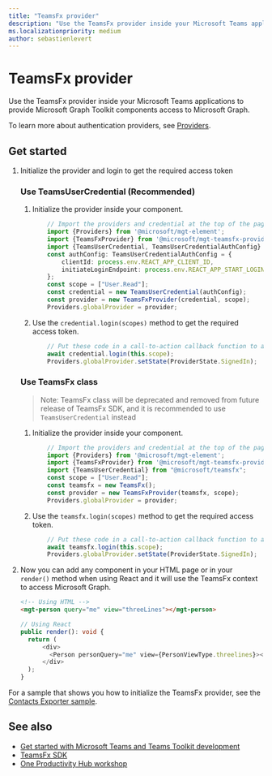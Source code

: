 ```yaml
---
title: "TeamsFx provider"
description: "Use the TeamsFx provider inside your Microsoft Teams applications to provide Microsoft Graph Toolkit components access to Microsoft Graph."
ms.localizationpriority: medium
author: sebastienlevert
---
```


# TeamsFx provider

Use the TeamsFx provider inside your Microsoft Teams applications to provide Microsoft Graph Toolkit components access to Microsoft Graph.

To learn more about authentication providers, see [Providers](./providers.md).

## Get started

1. Initialize the provider and login to get the required access token

    ### Use TeamsUserCredential (Recommended)

    1. Initialize the provider inside your component.
        ```ts
            // Import the providers and credential at the top of the page
            import {Providers} from '@microsoft/mgt-element';
            import {TeamsFxProvider} from '@microsoft/mgt-teamsfx-provider';
            import {TeamsUserCredential, TeamsUserCredentialAuthConfig} from "@microsoft/teamsfx";
            const authConfig: TeamsUserCredentialAuthConfig = {
                clientId: process.env.REACT_APP_CLIENT_ID,
                initiateLoginEndpoint: process.env.REACT_APP_START_LOGIN_PAGE_URL,
            };
            const scope = ["User.Read"];
            const credential = new TeamsUserCredential(authConfig);
            const provider = new TeamsFxProvider(credential, scope);
            Providers.globalProvider = provider;
        ```
    1. Use the `credential.login(scopes)` method to get the required access token.

        ```ts
            // Put these code in a call-to-action callback function to avoid browser blocking automatically showing up pop-ups. 
            await credential.login(this.scope);
            Providers.globalProvider.setState(ProviderState.SignedIn);
        ```

    ### Use TeamsFx class
    > Note: TeamsFx class will be deprecated and removed from future release of TeamsFx SDK, and it is recommended to use `TeamsUserCredential` instead
    1. Initialize the provider inside your component.

        ```ts
            // Import the providers and credential at the top of the page
            import {Providers} from '@microsoft/mgt-element';
            import {TeamsFxProvider} from '@microsoft/mgt-teamsfx-provider';
            import {TeamsUserCredential} from "@microsoft/teamsfx";
            const scope = ["User.Read"];
            const teamsfx = new TeamsFx();
            const provider = new TeamsFxProvider(teamsfx, scope);
            Providers.globalProvider = provider;
        ```

    1. Use the `teamsfx.login(scopes)` method to get the required access token.

        ```ts
            // Put these code in a call-to-action callback function to avoid browser blocking automatically showing up pop-ups. 
            await teamsfx.login(this.scope);
            Providers.globalProvider.setState(ProviderState.SignedIn);
        ```

1. Now you can add any component in your HTML page or in your `render()` method when using React and it will use the TeamsFx context to access Microsoft Graph.

    ```html
    <!-- Using HTML -->
    <mgt-person query="me" view="threeLines"></mgt-person>
    ```

    ```ts
    // Using React
    public render(): void {
      return (
          <div>
            <Person personQuery="me" view={PersonViewType.threelines}></Person>
          </div>
      );
    }
    ```

For a sample that shows you how to initialize the TeamsFx provider, see the [Contacts Exporter sample](https://github.com/OfficeDev/TeamsFx-Samples/tree/dev/hello-world-tab-with-backend).


## See also
* [Get started with Microsoft Teams and Teams Toolkit development](https://aka.ms/teamsfx-docs)
* [TeamsFx SDK](/microsoftteams/platform/toolkit/teamsfx-sdk)
* [One Productivity Hub workshop](https://github.com/OfficeDev/OneProductivityHub-TeamsFx)
